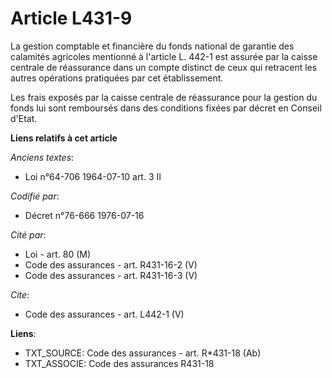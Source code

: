 # Article L431-9

La gestion comptable et financière du fonds national de garantie des calamités agricoles mentionné à l'article L. 442-1 est
assurée par la caisse centrale de réassurance dans un compte distinct de ceux qui retracent les autres opérations pratiquées
par cet établissement.

Les frais exposés par la caisse centrale de réassurance pour la gestion du fonds lui sont remboursés dans des conditions
fixées par décret en Conseil d'Etat.

**Liens relatifs à cet article**

_Anciens textes_:

  - Loi n°64-706 1964-07-10 art. 3 II

_Codifié par_:

  - Décret n°76-666 1976-07-16

_Cité par_:

  - Loi - art. 80 (M)
  - Code des assurances - art. R431-16-2 (V)
  - Code des assurances - art. R431-16-3 (V)

_Cite_:

  - Code des assurances - art. L442-1 (V)

**Liens**:

  - TXT_SOURCE: Code des assurances - art. R*431-18 (Ab)
  - TXT_ASSOCIE: Code des assurances R431-18
